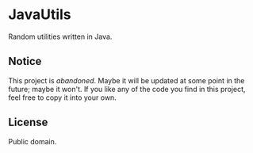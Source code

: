 # JavaUtils

Random utilities written in Java.

## Notice

This project is *abandoned*. Maybe it will be updated at some point in
the future; maybe it won't. If you like any of the code you find in this
project, feel free to copy it into your own.

## License

Public domain.
